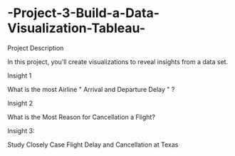 # -Project-3-Build-a-Data-Visualization-Tableau-

Project Description

In this project, you'll create visualizations to reveal insights from a data set.

Insight 1

What is the most Airline " Arrival and Departure Delay " ?

Insight 2

What is the Most Reason for Cancellation a Flight?

Insight 3:

Study Closely Case Flight Delay and Cancellation at Texas


